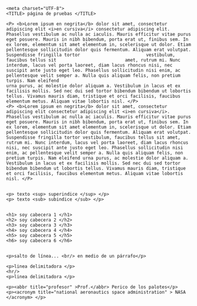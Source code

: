 <!DOCTYPE html>

<HTML lang="es">
<HEAD>
	
	<meta charset="UTF-8">
	<TITLE> página de pruebas </TITLE>


</HEAD>
<BODY>
	
	<P> <b>Lorem ipsum en negrita</b> dolor sit amet, consectetur adipiscing elit <i>en cursiva</i> consectetur adipiscing elit. Phasellus vestibulum ac nulla ac iaculis. Mauris efficitur vitae purus eget posuere. Mauris in nibh bibendum, porta erat ut, finibus sem. In ex lorem, elementum sit amet elementum in, scelerisque ut dolor. Etiam pellentesque sollicitudin dolor quis fermentum. Aliquam erat volutpat.                                            Suspendisse fringilla tortor                         vestibulum, faucibus tellus sit                          amet, rutrum mi. Nunc interdum, lacus vel porta laoreet, diam lacus rhoncus nisi, nec suscipit ante justo eget leo. Phasellus sollicitudin nisi enim, ac pellentesque velit semper a. Nulla quis aliquam felis, non pretium turpis. Nam eleifend                                                      urna purus, ac molestie dolor aliquam a. Vestibulum in lacus et ex facilisis mollis. Sed nec dui sed tortor bibendum bibendum ut lobortis tellus. Vivamus mauris diam, tristique et orci facilisis, faucibus elementum metus. Aliquam vitae lobortis nisl. </P>
	<P> <b>Lorem ipsum en negrita</b> dolor sit amet, consectetur adipiscing elit consectetur adipiscing elit <i>en cursiva</i>. Phasellus vestibulum ac nulla ac iaculis. Mauris efficitur vitae purus eget posuere. Mauris in nibh bibendum, porta erat ut, finibus sem. In ex lorem, elementum sit amet elementum in, scelerisque ut dolor. Etiam pellentesque sollicitudin dolor quis fermentum. Aliquam erat volutpat. Suspendisse fringilla tortor vestibulum, faucibus tellus sit amet, rutrum mi. Nunc interdum, lacus vel porta laoreet, diam lacus rhoncus nisi, nec suscipit ante justo eget leo. Phasellus sollicitudin nisi enim, ac pellentesque velit semper a. Nulla quis aliquam felis, non pretium turpis. Nam eleifend urna purus, ac molestie dolor aliquam a. Vestibulum in lacus et ex facilisis mollis. Sed nec dui sed tortor bibendum bibendum ut lobortis tellus. Vivamus mauris diam, tristique et orci facilisis, faucibus elementum metus. Aliquam vitae lobortis nisl. </P>
	
	
	<p> texto <sup> superindice </sup> </p>	
	<p> texto <sub> subindice </sub> </p>
	
	
	<h1> soy cabecera 1 </h1>
	<h2> soy cabecera 2 </h2>
	<h3> soy cabecera 3 </h3>
	<h4> soy cabecera 4 </h4>
	<h5> soy cabecera 5 </h5>
	<h6> soy cabecera 6 </h6>
	
	
	<p>salto de línea... <br/> en medio de un párrafo</p>
	
	<p>linea delimitadora </p>
	<hr/> 
	<p>linea delimitadora </p>
	
	<p><abbr title="profesor" >Prof.</abbr> Perico de los palotes</p>
	<p><acronym title="national aeronautics space administration" > NASA </acronym> </p>
	

</BODY>
</HTML>
